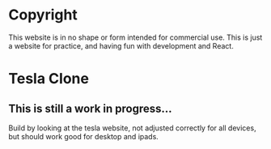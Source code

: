 # Copyright
This website is in no shape or form intended for commercial use. This is just a website 
for practice, and having fun with development and React.

# Tesla Clone
## This is still a work in progress...
Build by looking at the tesla website, not adjusted correctly for all devices, but should work good for desktop and ipads. 
